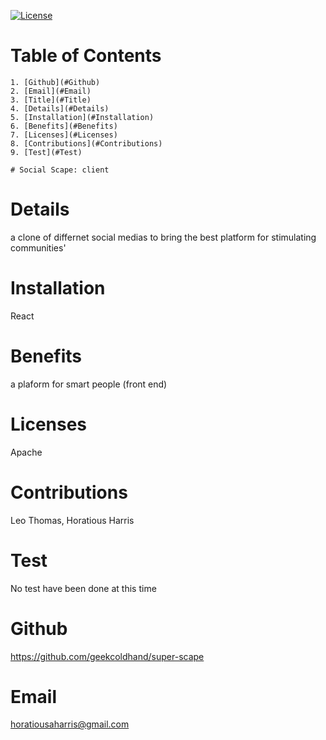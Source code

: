 [![License](https://img.shields.io/badge/License-Apache%202.0-blue.svg)](https://opensource.org/licenses/Apache-2.0)

# Table of Contents

    1. [Github](#Github)
    2. [Email](#Email)
    3. [Title](#Title)
    4. [Details](#Details)
    5. [Installation](#Installation)
    6. [Benefits](#Benefits)
    7. [Licenses](#Licenses)
    8. [Contributions](#Contributions)
    9. [Test](#Test)

    # Social Scape: client

# Details

a clone of differnet social medias to bring the best platform for stimulating communities'

# Installation

React

# Benefits

a plaform for smart people (front end)

# Licenses

Apache

# Contributions

Leo Thomas, Horatious Harris

# Test

No test have been done at this time

# Github

https://github.com/geekcoldhand/super-scape

# Email

horatiousaharris@gmail.com
